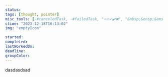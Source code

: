 ```yaml
---
status: 
tags: [thought, pointer]
misc_tools: [-#canceledTask, -#failedTask, "⭐🔥✓✔️❌", "&nbsp;&ensp;&emsp;"]
ctime: "2023-12-18T16:13:02"
img: "emptyIcon"

started: 
completed: 
lastWorkedOn: 
deadline: 
groupColor: 
---
```

dasdasdsad